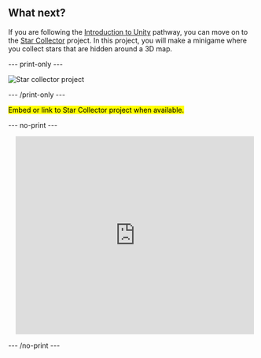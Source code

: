 ## What next?

If you are following the [Introduction to Unity](https://projects.raspberrypi.org/en/raspberrypi/unity-intro) pathway, you can move on to the [Star Collector](https://projects.raspberrypi.org/en/projects/star-collector) project. In this project, you will make a minigame where you collect stars that are hidden around a 3D map.

--- print-only ---

![Star collector project](images/star-collector-project.png)

--- /print-only ---

<mark>Embed or link to Star Collector project when available.</mark>

--- no-print ---

<div class="scratch-preview" style="margin-left: 15px;">
  <iframe allowtransparency="true" width="485" height="402" src="https://scratch.mit.edu/projects/embed/486719199/?autostart=false" frameborder="0"></iframe>
</div>

--- /no-print ---

